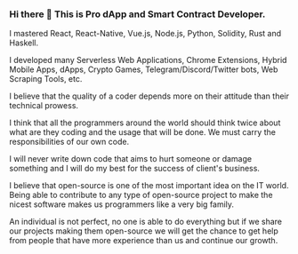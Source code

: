 ### Hi there 👋 This is Pro dApp and Smart Contract Developer.

I mastered React, React-Native, Vue.js, Node.js, Python, Solidity, Rust and Haskell.

I developed many Serverless Web Applications, Chrome Extensions, Hybrid Mobile Apps, dApps, Crypto Games, Telegram/Discord/Twitter bots, Web Scraping Tools, etc.

I believe that the quality of a coder depends more on their attitude than their technical prowess.

I think that all the programmers around the world should think twice about what are they coding and the usage that will be done. We must carry the responsibilities of our own code.

I will never write down code that aims to hurt someone or damage something and I will do my best for the success of client's business.

I believe that open-source is one of the most important idea on the IT world. Being able to contribute to any type of open-source project to make the nicest software makes us programmers like a very big family.

An individual is not perfect, no one is able to do everything but if we share our projects making them open-source we will get the chance to get help from people that have more experience than us and continue our growth.
